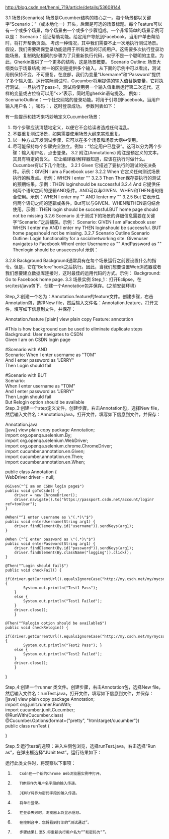 http://blog.csdn.net/henni_719/article/details/53608144


3.1 场景(Scenarios)
         场景是Cucumber结构的核心之一。每个场景都以关键字“Scenario：”（或本地化一）开头，后面是可选的场景标题。每个Feature可以有一个或多个场景，每个场景由一个或多个步骤组成。一个非常简单的场景示例可以是：
         Scenario：验证帮助功能。给定用户导航到Facebook。当用户单击帮助时，将打开帮助页面。
         考虑一种情况，其中我们需要不止一次地执行测试场景。假设，我们需要确保登录功能适用于所有类型的订阅用户。这需要多次执行登录功能场景。复制粘贴相同的步骤为了只重新执行代码，似乎不是一个聪明的主意。为此，Gherkin提供了一个更多的结构，这是场景概要。
         Scenario Outline: 场景大纲类似于场景结构;唯一的区别是提供多个输入。从下面的示例中可以看出，测试用例保持不变，不可重复。在底部，我们为变量“Username”和“Password”提供了多个输入值。运行实际测试时，Cucumber将用提供的输入值替换变量，它将执行测试。一旦执行了pass-1，测试将使用另一个输入值重新运行第二次迭代。这样的变量或占位符可以用“<>”表示，同时用gherkin语句提及。
    例如：ScenarioOutline：一个社交网站的登录功能。将用于引导到Facebook。当用户输入用户名：<username>，密码：<password>，这时登录成功。
    参数列表如下：
          
有一些提示和技巧来巧妙地定义Cucumber场景：
1. 每个步骤应该清楚地定义，以便它不会给读者造成任何混乱。
2. 不要重复测试场景，如果需要使用场景大纲来实现重复。
3. 以一种方式开发测试步骤，它可以在多个场景和场景大纲中使用。
4. 尽可能保持每个步骤完全独立。例如：“给定用户已登录”。这可以分为两个步骤：输入用户名、点击登录。
3.2 附注(Annotations)
         附注是预定义的文本，其具有特定的含义。 它让编译器/解释器知道，应该在执行时做什么。Cucumber有以下几个附注。
3.2.1 Given
         它描述了要执行的测试的先决条件。示例：GIVEN I am a Facebook user
3.2.2 When
     它定义任何测试场景执行的触发点。示例：WHEN I enter "<username>"
3.2.3 Then
      Then保存要执行的测试的预期结果。示例：THEN loginshould be successful 
3.2.4 And
         它提供任何两个语句之间的逻辑AND条件。AND可以与GIVEN、WHEN和THEN语句结合使用。示例：WHEN I enter my "<username>" AND Ienter my "<password>"
3.2.5 But
         它表示任何两个语句之间的逻辑或条件。But可以与GIVEN、WHEN和THEN语句结合使用。示例：THEN login should be successful.BUT home page should not be missing
3.2.6 Scenario
         关于测试下的场景的详细信息需要在关键字“Scenario:”之后捕获。示例：
       Scenario:
         GIVEN I am aFacebook user
         WHEN I enter my
         AND I enter my
         THEN loginshould be successful.
         BUT home pageshould not be missing.
3.2.7 Scenario Outline
         Scenario Outline: Login functionality for a socialnetworking site.
         Givenuser navigates to Facebook
         WhenI enter Username as "<username>"
         AndPassword as "<password>"
         Thenlogin should be unsuccessful
    示例：
         
3.2.8 Background
         Background通常具有在每个场景运行之前要设置什么的指令。但是，它在“Before”hook之后执行。因此，当我们想要设置Web浏览器或者我们想要建立数据库连接时，这时最佳的运用代码的方式。示例：
         Background:
         Go to Facebook home page.
3.3 场景实例
Step_1：打开Eclipse，在src/test/java包下，创建一个Annotation包并保存。(之前安装环境)
            
Step_2:创建一个名为：Annotation.feature的feature文件。创建步骤，右击Annotation包，选择New file，然后输入文件名：Annotation.feature，打开文件，填写如下信息到文件，并保存：
           
Annotation.feature
[plain] view plain copy
Feature: annotation   
  
#This is how background can be used to eliminate duplicate steps   
Background: User navigates to CSDN  
Given I am on CSDN login page   
  
#Scenario with AND   
Scenario: When I enter username as "TOM"   
And I enter password as "JERRY"   
Then Login should fail   
  
#Scenario with BUT   
Scenario:   
When I enter username as "TOM"   
And I enter password as "JERRY"   
Then Login should fail   
But Relogin option should be available  
Step_3:创建一个step定义文件。创建步骤，右击Annotation包，选择New file，然后输入文件名：Annotation.java，打开文件，填写如下信息到文件，并保存：
      
Annotation.java   
[java] view plain copy
package Annotation;   
import org.openqa.selenium.By;   
import org.openqa.selenium.WebDriver;   
import org.openqa.selenium.chrome.ChromeDriver;  
import cucumber.annotation.en.Given;   
import cucumber.annotation.en.Then;   
import cucumber.annotation.en.When;  
  
public class Annotation {   
    WebDriver driver = null;  
  
    @Given("^I am on CSDN login page$")  
    public void goToCsdn() {   
        driver = new ChromeDriver();  
        driver.navigate().to("https://passport.csdn.net/account/login?ref=toolbar");  
    }   
   
    @When("^I enter username as \"(.*)\"$")  
    public void enterUsername(String arg1) {   
        driver.findElement(By.id("username")).sendKeys(arg1);   
    }  
   
    @When ("^I enter password as \"(.*)\"$")   
    public void enterPassword(String arg1) {   
        driver.findElement(By.id("password")).sendKeys(arg1);   
        driver.findElement(By.className("logging")).click();   
    }  
      
    @Then("^Login should fail$")  
    public void checkFail() {   
        if(driver.getCurrentUrl().equalsIgnoreCase("http://my.csdn.net/my/mycsdn")){  
            System.out.println("Test1 Pass");   
        }   
        else {   
            System.out.println("Test1 Failed");   
        }   
        driver.close();   
        }  
      
    @Then("^Relogin option should be available$")   
    public void checkRelogin() {   
        if(driver.getCurrentUrl().equalsIgnoreCase("http://my.csdn.net/my/mycsdn")){   
            System.out.println("Test2 Pass"); }   
        else {  
            System.out.println("Test2 Failed");   
        }   
        driver.close();   
        }   
}  

Step_4:创建一个runner 类文件。创建步骤，右击Annotation包，选择New file，然后输入文件名：runTest.java，打开文件，填写如下信息到文件，并保存：   
[java] view plain copy
package Annotation;   
import org.junit.runner.RunWith;   
import cucumber.junit.Cucumber;   
@RunWith(Cucumber.class)   
@Cucumber.Options(format={"pretty", "html:target/cucumber"})   
public class runTest {  
      
}  

     
Step_5:运行test的选项：进入左侧包浏览，选择runTest.java，右击选择“Run as”，在弹出框选择“JUnit test”。运行结果如下：
        
运行此类文件时，将观察以下事项：
1.        Csdn在一个新的Chrome Web浏览器实例中打开。
2.        TOM将作为用户名字段的输入传递。
3.        JERRY将作为密码字段的输入传递。
4.        将单击登录。
5.        在登录失败时，浏览器上将显示信息。
6.        在控制台中，您将看到打印的“测试通过”。
7.        步骤结果1.至5.将重新执行用户名为“”和密码为“”。
        